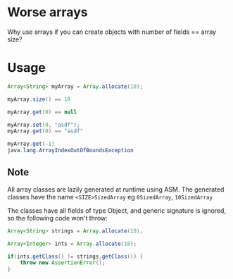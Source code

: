# Worse arrays

Why use arrays if you can create objects with number of fields == array size?

# Usage

```java
Array<String> myArray = Array.allocate(10);

myArray.size() == 10

myArray.get(0) == null

myArray.set(0, "asdf");
myArray.get(0) == "asdf"

myArray.get(-1)
java.lang.ArrayIndexOutOfBoundsException
```

## Note

All array classes are lazily generated at runtime using ASM. The generated classes
have the name `<SIZE>SizedArray` eg `0SizedArray`, `10SizedArray`

The classes have all fields of type Object, and generic signature is ignored, so the
following code won't throw:
```java
Array<String> strings = Array.allocate(10);

Array<Integer> ints = Array.allocate(10);

if(ints.getClass() != strings.getClass()) {
    throw new AssertionError();
}
```